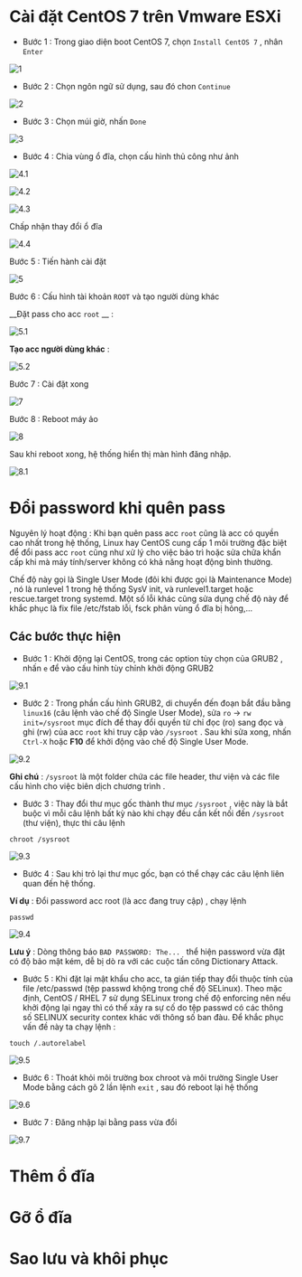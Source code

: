 # Cài đặt CentOS 7 trên Vmware ESXi

* Bước 1 : Trong giao diện boot CentOS 7, chọn `Install CentOS 7` , nhân `Enter`

![1](https://github.com/laitiennhanhoa/Thu-viec-tai-Nhan-Hoa/blob/bfe2f5f06eaac5afb0b0d1c088d18a64f96abc80/images/CentOS_7/1.png)

* Bước 2 : Chọn ngôn ngữ sử dụng, sau đó chon `Continue`

![2](https://github.com/laitiennhanhoa/Thu-viec-tai-Nhan-Hoa/blob/bfe2f5f06eaac5afb0b0d1c088d18a64f96abc80/images/CentOS_7/2.png)

* Bước 3 : Chọn múi giờ, nhấn `Done`

![3](https://github.com/laitiennhanhoa/Thu-viec-tai-Nhan-Hoa/blob/bfe2f5f06eaac5afb0b0d1c088d18a64f96abc80/images/CentOS_7/3.png)

* Bước 4 : Chia vùng ổ đĩa, chọn cấu hình thủ công như ảnh

![4.1](https://github.com/laitiennhanhoa/Thu-viec-tai-Nhan-Hoa/blob/bfe2f5f06eaac5afb0b0d1c088d18a64f96abc80/images/CentOS_7/4.1.png)

![4.2](https://github.com/laitiennhanhoa/Thu-viec-tai-Nhan-Hoa/blob/bfe2f5f06eaac5afb0b0d1c088d18a64f96abc80/images/CentOS_7/4.2.png)

![4.3](https://github.com/laitiennhanhoa/Thu-viec-tai-Nhan-Hoa/blob/bfe2f5f06eaac5afb0b0d1c088d18a64f96abc80/images/CentOS_7/4.3.png)

Chấp nhận thay đổi ổ đĩa

![4.4](https://github.com/laitiennhanhoa/Thu-viec-tai-Nhan-Hoa/blob/bfe2f5f06eaac5afb0b0d1c088d18a64f96abc80/images/CentOS_7/4.4.png)

Bước 5 : Tiến hành cài đặt

![5](https://github.com/laitiennhanhoa/Thu-viec-tai-Nhan-Hoa/blob/bfe2f5f06eaac5afb0b0d1c088d18a64f96abc80/images/CentOS_7/5.png)

Bước 6 : Cấu hình tài khoản `ROOT` và tạo người dùng khác

__Đặt pass cho acc `root` __ : 

![5.1](https://github.com/laitiennhanhoa/Thu-viec-tai-Nhan-Hoa/blob/bfe2f5f06eaac5afb0b0d1c088d18a64f96abc80/images/CentOS_7/5.1.png)

__Tạo acc người dùng khác__ :

![5.2](https://github.com/laitiennhanhoa/Thu-viec-tai-Nhan-Hoa/blob/bfe2f5f06eaac5afb0b0d1c088d18a64f96abc80/images/CentOS_7/5.2.png)

Bước 7 : Cài đặt xong 

![7](https://github.com/laitiennhanhoa/Thu-viec-tai-Nhan-Hoa/blob/bfe2f5f06eaac5afb0b0d1c088d18a64f96abc80/images/CentOS_7/7.png)

Bước 8 : Reboot máy ảo

![8](https://github.com/laitiennhanhoa/Thu-viec-tai-Nhan-Hoa/blob/bfe2f5f06eaac5afb0b0d1c088d18a64f96abc80/images/CentOS_7/8.png)

Sau khi reboot xong, hệ thống hiển thị màn hình đăng nhập.

![8.1](https://github.com/laitiennhanhoa/Thu-viec-tai-Nhan-Hoa/blob/bfe2f5f06eaac5afb0b0d1c088d18a64f96abc80/images/CentOS_7/8.1.png)

# Đổi password khi quên pass

Nguyên lý hoạt động : Khi bạn quên pass acc `root` cũng là acc có quyền cao nhất trong hệ thống, Linux hay CentOS cung cấp 1 môi trường đặc biệt để đổi pass acc `root` cũng như xử lý cho việc bảo trì hoặc sửa chữa khẩn cấp khi mà máy tính/server không có khả năng hoạt động bình thường. 

Chế độ này gọi là Single User Mode (đôi khi được gọi là Maintenance Mode) , nó là runlevel 1 trong hệ thống SysV init, và runlevel1.target hoặc rescue.target trong systemd. Một số lỗi khác cũng sửa dụng chế độ này để khắc phục là fix file /etc/fstab lỗi, fsck phân vùng ổ đĩa bị hỏng,...

## Các bước thực hiện

* Bước 1 : Khởi động lại CentOS, trong các option tùy chọn của GRUB2 , nhấn `e` để vào cấu hình tùy chỉnh khởi động GRUB2

![9.1](https://github.com/laitiennhanhoa/Thu-viec-tai-Nhan-Hoa/blob/main/images/CentOS_7/9.1.png)

* Bước 2 : Trong phần cấu hình GRUB2, di chuyển đến đoạn bắt đầu bằng `linux16` (câu lệnh vào chế độ Single User Mode), sửa `ro` -> `rw init=/sysroot` mục đích để thay đổi quyền từ chỉ đọc (ro) sang đọc và ghi (rw) của acc `root` khi truy cập vào `/sysroot` . Sau khi sửa xong, nhấn `Ctrl-X` hoặc __F10__ để khởi động vào chế độ Single User Mode.

![9.2](https://github.com/laitiennhanhoa/Thu-viec-tai-Nhan-Hoa/blob/main/images/CentOS_7/9.2.png)

__Ghi chú__ : `/sysroot` là một folder chứa các file header, thư viện và các file cấu hình cho việc biên dịch chương trình .

* Bước 3 : Thay đổi thư mục gốc thành thư mục `/sysroot` , việc này là bắt buộc vì mỗi câu lệnh bất kỳ nào khi chạy đều cần kết nối đến `/sysroot` (thư viện), thực thi câu lệnh 

```
chroot /sysroot
```

![9.3](https://github.com/laitiennhanhoa/Thu-viec-tai-Nhan-Hoa/blob/main/images/CentOS_7/9.3.png)

* Bước 4 : Sau khi trỏ lại thư mục gốc, bạn có thể chạy các câu lệnh liên quan đến hệ thống.

__Ví dụ__ : Đổi password acc root (là acc đang truy cập) , chạy lệnh

```
passwd
```

![9.4](https://github.com/laitiennhanhoa/Thu-viec-tai-Nhan-Hoa/blob/main/images/CentOS_7/9.4.png)

__Lưu ý__ : Dòng thông báo `BAD PASSWORD: The... ` thể hiện password vừa đặt có độ bảo mật kém, dễ bị dò ra với các cuộc tấn công Dictionary Attack.

* Bước 5 : Khi đặt lại mật khẩu cho acc, ta gián tiếp thay đổi thuộc tính của file /etc/passwd (tệp passwd khộng trong chế độ SELinux). Theo mặc định, CentOS / RHEL 7 sử dụng SELinux trong chế độ enforcing nên nếu khởi động lại ngay thì có thể xảy ra sự cố do tệp passwd có các thông số SELINUX security contex khác với thông số ban đàu. Để khắc phục vấn đề này ta chạy lệnh :

```
touch /.autorelabel
```
![9.5](https://github.com/laitiennhanhoa/Thu-viec-tai-Nhan-Hoa/blob/main/images/CentOS_7/9.5.png)

* Bước 6 : Thoát khỏi môi trường box chroot và môi trường Single User Mode bằng cách gõ 2 lần lệnh `exit` , sau đó reboot lại hệ thống

![9.6](https://github.com/laitiennhanhoa/Thu-viec-tai-Nhan-Hoa/blob/main/images/CentOS_7/9.6.png)

* Bước 7 : Đăng nhập lại bằng pass vừa đổi 

![9.7](https://github.com/laitiennhanhoa/Thu-viec-tai-Nhan-Hoa/blob/main/images/CentOS_7/9.7.png)

# Thêm ổ đĩa

# Gỡ ổ đĩa

# Sao lưu và khôi phục
